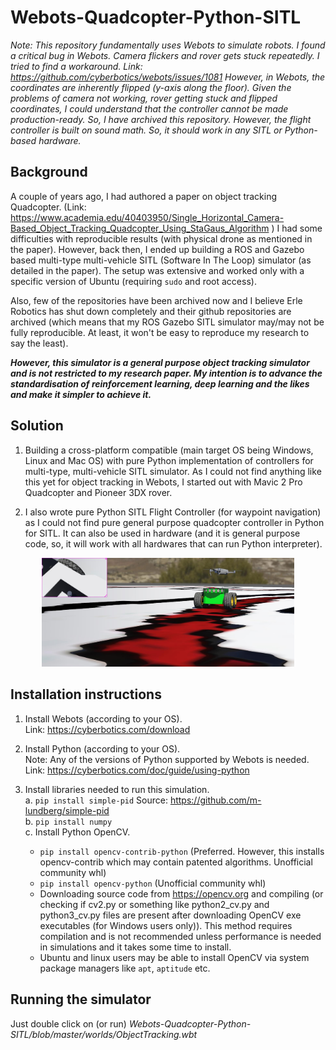 # Webots-Quadcopter-Python-SITL

_Note: This repository fundamentally uses Webots to simulate robots. I found a critical bug in Webots. Camera flickers and rover gets stuck repeatedly. I tried to find a workaround. Link: https://github.com/cyberbotics/webots/issues/1081 However, in Webots, the coordinates are inherently flipped (y-axis along the floor). Given the problems of camera not working, rover getting stuck and flipped coordinates, I could understand that the controller cannot be made production-ready. So, I have archived this repository. However, the flight controller is built on sound math. So, it should work in any SITL or Python-based hardware._

## Background

A couple of years ago, I had authored a paper on object tracking Quadcopter. (Link: https://www.academia.edu/40403950/Single_Horizontal_Camera-Based_Object_Tracking_Quadcopter_Using_StaGaus_Algorithm ) I had some difficulties with reproducible results (with physical drone as mentioned in the paper). However, back then, I ended up building a ROS and Gazebo based multi-type multi-vehicle SITL (Software In The Loop) simulator (as detailed in the paper). The setup was extensive and worked only with a specific version of Ubuntu (requiring `sudo` and root access).

Also, few of the repositories have been archived now and I believe Erle Robotics has shut down completely and their github repositories are archived (which means that my ROS Gazebo SITL simulator may/may not be fully reproducible. At least, it won't be easy to reproduce my research to say the least).

**_However, this simulator is a general purpose object tracking simulator and is not restricted to my research paper. My intention is to advance the standardisation of reinforcement learning, deep learning and the likes and make it simpler to achieve it._**

## Solution

1. Building a cross-platform compatible (main target OS being Windows, Linux and Mac OS) with pure Python implementation of controllers for multi-type, multi-vehicle SITL simulator. As I could not find anything like this yet for object tracking in Webots, I started out with Mavic 2 Pro Quadcopter and Pioneer 3DX rover.

2. I also wrote pure Python SITL Flight Controller (for waypoint navigation) as I could not find pure general purpose quadcopter controller in Python for SITL. It can also be used in hardware (and it is general purpose code, so, it will work with all hardwares that can run Python interpreter).

<p align="center">
  <img src="docs/doc_image.jpeg" width="80%">
</p>

## Installation instructions

1. Install Webots (according to your OS).  
Link: https://cyberbotics.com/download

2. Install Python (according to your OS).  
Note: Any of the versions of Python supported by Webots is needed.  
Link: https://cyberbotics.com/doc/guide/using-python

3. Install libraries needed to run this simulation.  
 a. `pip install simple-pid`  Source: https://github.com/m-lundberg/simple-pid  
 b. `pip install numpy`  
 c. Install Python OpenCV.  
   - `pip install opencv-contrib-python` (Preferred. However, this installs opencv-contrib which may contain patented algorithms. Unofficial community whl)
   - `pip install opencv-python` (Unofficial community whl)
   - Downloading source code from https://opencv.org and compiling (or checking if cv2.py or something like python2_cv.py and python3_cv.py files are present after downloading OpenCV exe executables (for Windows users only)). This method requires compilation and is not recommended unless performance is needed in simulations and it takes some time to install.
   - Ubuntu and linux users may be able to install OpenCV via system package managers like `apt`, `aptitude` etc.

## Running the simulator

Just double click on (or run) _Webots-Quadcopter-Python-SITL/blob/master/worlds/ObjectTracking.wbt_